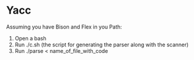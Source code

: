 # Yacc

Assuming you have Bison and Flex in you Path:
1. Open a bash 
2. Run ./c.sh (the script for generating the parser along with the scanner)
3. Run ./parse < name_of_file_with_code 

